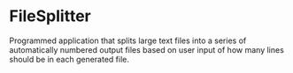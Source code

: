# FileSplitter

Programmed application that splits large text files into a series of automatically numbered output files based on user input of how many lines should be in each generated file.
